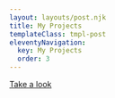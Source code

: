 ```yaml
---
layout: layouts/post.njk
title: My Projects
templateClass: tmpl-post
eleventyNavigation:
  key: My Projects
  order: 3
---
```



<a href="https://serene-lovelace-e57caa.netlify.app/">Take a look</a>
